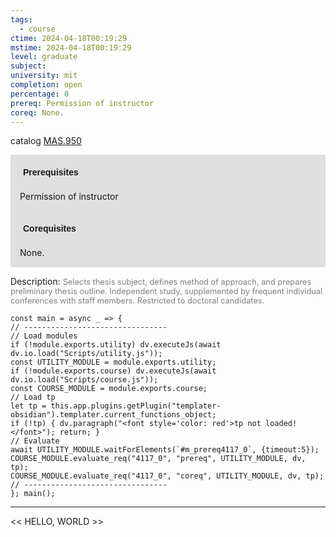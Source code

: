 ```yaml
---
tags:
  - course
ctime: 2024-04-18T00:19:29
mstime: 2024-04-18T00:19:29
level: graduate
subject: 
university: mit
completion: open
percentage: 0
prereq: Permission of instructor
coreq: None.
---
```


catalog [MAS.950](http://student.mit.edu/catalog/mMASa.html#MAS.950)

<span style="display: block; padding: 15px; background-color: rgb(100, 100, 100, 0.2);"><font id="m_prereq4117_0" style="display: block; font-family: Arial, sans-serif; font-weight: bold; padding: 5px">Prerequisites</font><br><span id="prereq4117_0">Permission of instructor</span></span>
<span style="display: block; padding: 15px; background-color: rgb(100, 100, 100, 0.2);"><font id="m_coreq4117_0" style="display: block; font-family: Arial, sans-serif; font-weight: bold; padding: 5px">Corequisites</font><br><span id="coreq4117_0">None.</span></span>

<font style="">Description:</font>
<font style="color: grey; font-size: 0.8rem;">Selects thesis subject, defines method of approach, and prepares preliminary thesis outline. Independent study, supplemented by frequent individual conferences with staff members. Restricted to doctoral candidates.</font>

```dataviewjs
const main = async _ => {
// --------------------------------
// Load modules
if (!module.exports.utility) dv.executeJs(await dv.io.load("Scripts/utility.js"));
const UTILITY_MODULE = module.exports.utility;
if (!module.exports.course) dv.executeJs(await dv.io.load("Scripts/course.js"));
const COURSE_MODULE = module.exports.course;
// Load tp
let tp = this.app.plugins.getPlugin("templater-obsidian").templater.current_functions_object;
if (!tp) { dv.paragraph("<font style='color: red'>tp not loaded!</font>"); return; }
// Evaluate
await UTILITY_MODULE.waitForElements(`#m_prereq4117_0`, {timeout:5});
COURSE_MODULE.evaluate_req("4117_0", "prereq", UTILITY_MODULE, dv, tp);
COURSE_MODULE.evaluate_req("4117_0", "coreq", UTILITY_MODULE, dv, tp);
// --------------------------------
}; main();
```

---

<< HELLO, WORLD >>
